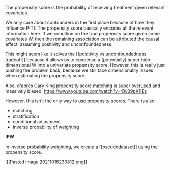 The propensity score is the probability of receiving treatment given relevant covariates.

We only care about confounders in the first place because of how they influence P(T). The propensity score basically encodes all the relevant information here. If we condition on the true propensity score given some covariates W, then the remaining association can be attributed the causal effect, assuming positivity and unconfoundedness.

This might seem like it solves the [[positivity vs unconfoundedness tradeoff]] because it allows us to condense a (potentially) super high-dimensional W into a univariate propensity score. However, this is really just pushing the problem back, because we still face dimensionality issues when estimating the propensity score.

Also, d'apres Gary King propensity score matching is super overused and massively biased.
https://www.youtube.com/watch?v=rBv39pK1iEs

However, this isn't the only way to use propensity scores. There is also:
- matching
- stratification
- conditional adjustment
- inverse probability of weighting

**IPW**

In inverse probability weighting, we create a [[pseudodataset]] using the propensity score. 

![[Pasted image 20211016230812.png]]